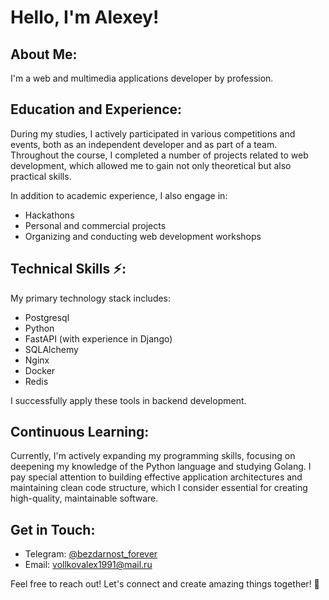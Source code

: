 # Hello, I'm Alexey!

## About Me:
I'm a web and multimedia applications developer by profession.

## Education and Experience:
During my studies, I actively participated in various competitions and events, both as an independent developer and as part of a team. Throughout the course, I completed a number of projects related to web development, which allowed me to gain not only theoretical but also practical skills.

In addition to academic experience, I also engage in:
- Hackathons
- Personal and commercial projects
- Organizing and conducting web development workshops

## Technical Skills ⚡:
My primary technology stack includes:
- Postgresql
- Python
- FastAPI (with experience in Django)
- SQLAlchemy
- Nginx
- Docker
- Redis

I successfully apply these tools in backend development.

## Continuous Learning:
Currently, I'm actively expanding my programming skills, focusing on deepening my knowledge of the Python language and studying Golang. I pay special attention to building effective application architectures and maintaining clean code structure, which I consider essential for creating high-quality, maintainable software.

## Get in Touch:
- Telegram: [@bezdarnost_forever](https://t.me/bezdarnost_forever)
- Email: vollkovalex1991@mail.ru

Feel free to reach out! Let's connect and create amazing things together! 🚀
